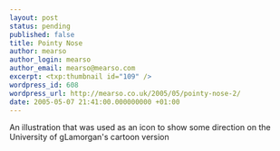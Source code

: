 ```yaml
---
layout: post
status: pending
published: false
title: Pointy Nose
author: mearso
author_login: mearso
author_email: mearso@mearso.com
excerpt: <txp:thumbnail id="109" />
wordpress_id: 608
wordpress_url: http://mearso.co.uk/2005/05/pointy-nose-2/
date: 2005-05-07 21:41:00.000000000 +01:00
---
```

An illustration that was used as an icon to show some direction on the University of gLamorgan's cartoon version
